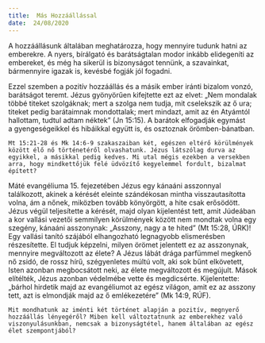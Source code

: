```yaml
---
title:  Más Hozzáállással
date:  24/08/2020
---
```


A hozzáállásunk általában meghatározza, hogy mennyire tudunk hatni az emberekre. A nyers, bírálgató és barátságtalan modor inkább elidegeníti az embereket, és még ha sikerül is bizonyságot tennünk, a szavainkat, bármennyire igazak is, kevésbé fogják jól fogadni.

Ezzel szemben a pozitív hozzáállás és a másik ember iránti bizalom vonzó, barátságot teremt. Jézus gyönyörűen kifejtette ezt az elvet: „Nem mondalak többé titeket szolgáknak; mert a szolga nem tudja, mit cselekszik az ő ura; titeket pedig barátaimnak mondottalak; mert mindazt, amit az én Atyámtól hallottam, tudtul adtam néktek” (Jn 15:15). A barátok elfogadják egymást a gyengeségeikkel és hibáikkal együtt is, és osztoznak örömben-bánatban.

`Mt 15:21-28 és Mk 14:6-9 szakaszaiban két, egészen eltérő körülmények között élő nő történetéről olvashatunk. Jézus látszólag durva az egyikkel, a másikkal pedig kedves. Mi utal mégis ezekben a versekben arra, hogy mindkettőjük felé üdvözítő kegyelemmel fordult, bizalmat épített?`

Máté evangéliuma 15. fejezetében Jézus egy kánaáni asszonnyal találkozott, akinek a kérését eleinte szándékosan mintha visszautasította volna, ám a nőnek, miközben tovább könyörgött, a hite csak erősödött. Jézus végül teljesítette a kérését, majd olyan kijelentést tett, amit Júdeában a kor vallási vezetői semmilyen körülmények között nem mondtak volna egy szegény, kánaáni asszonynak: „Asszony, nagy a te hited” (Mt 15:28, ÚRK)! Egy vallási tanító szájából elhangozható legnagyobb elismerésben részesítette. El tudjuk képzelni, milyen örömet jelentett ez az asszonynak, mennyire megváltozott az élete? A Jézus lábát drága parfümmel megkenő nő zsidó, de rossz hírű, szégyenletes múltú volt, aki sok bűnt elkövetett, Isten azonban megbocsátott neki, az élete megváltozott és megújult. Mások elítélték, Jézus azonban védelmébe vette és megdicsérte. Kijelentette: „bárhol hirdetik majd az evangéliumot az egész világon, amit ez az asszony tett, azt is elmondják majd az ő emlékezetére” (Mk 14:9, RÚF).

`Mit mondhatunk az iménti két történet alapján a pozitív, megnyerő hozzáállás lényegéről? Miben kell változtatnunk az emberekhez való viszonyulásunkban, nemcsak a bizonyságtétel, hanem általában az egész élet szempontjából?`